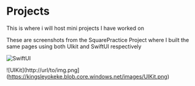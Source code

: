 # Projects
This is where i will host mini projects I have worked on 

These are screenshots from the SquarePractice Project where I built the same pages using both UIkit and SwiftUI respectively

![SwiftUI](https://kingsleyokeke.blob.core.windows.net/images/SwiftUI.png)

![UIKit](http://url/to/img.png](https://kingsleyokeke.blob.core.windows.net/images/UIKit.png)
